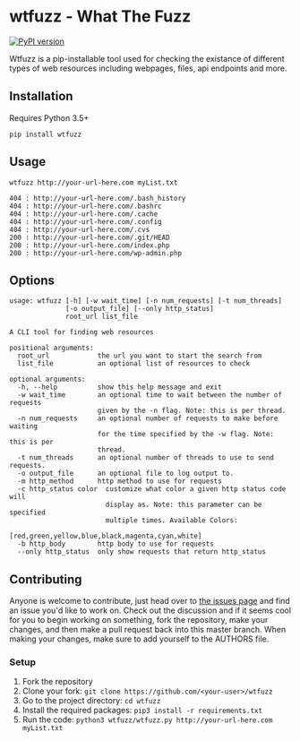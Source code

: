 # wtfuzz - What The Fuzz 
[![PyPI version](https://badge.fury.io/py/wtfuzz.svg)](https://badge.fury.io/py/wtfuzz)

Wtfuzz is a pip-installable tool used for checking the existance of different types of web resources including webpages, files, api endpoints and more.

## Installation
Requires Python 3.5+
```
pip install wtfuzz
```

## Usage
```
wtfuzz http://your-url-here.com myList.txt

404 : http://your-url-here.com/.bash_history
404 : http://your-url-here.com/.bashrc
404 : http://your-url-here.com/.cache
404 : http://your-url-here.com/.config
404 : http://your-url-here.com/.cvs
200 : http://your-url-here.com/.git/HEAD
200 : http://your-url-here.com/index.php
200 : http://your-url-here.com/wp-admin.php
```

## Options
```
usage: wtfuzz [-h] [-w wait_time] [-n num_requests] [-t num_threads]
              [-o output_file] [--only http_status]
              root_url list_file

A CLI tool for finding web resources

positional arguments:
  root_url            the url you want to start the search from
  list_file           an optional list of resources to check

optional arguments:
  -h, --help          show this help message and exit
  -w wait_time        an optional time to wait between the number of requests
                      given by the -n flag. Note: this is per thread.
  -n num_requests     an optional number of requests to make before waiting
                      for the time specified by the -w flag. Note: this is per
                      thread.
  -t num_threads      an optional number of threads to use to send requests.
  -o output_file      an optional file to log output to.
  -m http_method      http method to use for requests
  -c http_status color  customize what color a given http status code will
                        display as. Note: this parameter can be specified
                        multiple times. Available Colors:
                        [red,green,yellow,blue,black,magenta,cyan,white]
  -b http_body        http body to use for requests
  --only http_status  only show requests that return http_status
```

## Contributing

Anyone is welcome to contribute, just head over to [the issues page](https://github.com/mattjegan/wtfuzz/issues) and find an issue you'd like to work on. Check out the discussion and if it seems cool for you to begin working on something, fork the repository, make your changes, and then make a pull request back into this master branch. When making your changes, make sure to add yourself to the AUTHORS file.

### Setup

1. Fork the repository
2. Clone your fork: `git clone https://github.com/<your-user>/wtfuzz`
3. Go to the project directory: `cd wtfuzz`
4. Install the required packages: `pip3 install -r requirements.txt`
5. Run the code: `python3 wtfuzz/wtfuzz.py http://your-url-here.com myList.txt`
